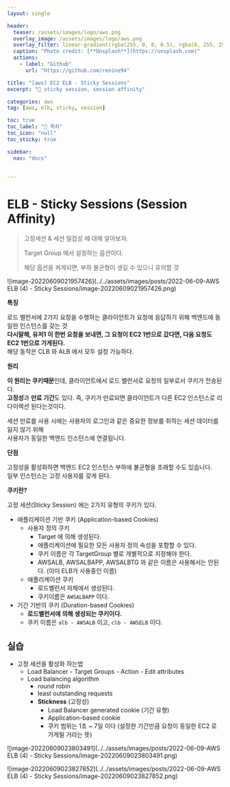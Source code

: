 ```yaml
---
layout: single

header:
  teaser: /assets/images/logo/aws.png
  overlay_image: /assets/images/logo/aws.png
  overlay_filter: linear-gradient(rgba(255, 0, 0, 0.5), rgba(0, 255, 255, 0.5))
  caption: "Photo credit: [**Unsplash**](https://unsplash.com)"
  actions:
    - label: "Github"
      url: "https://github.com/renine94"

title: "[aws] EC2 ELB - Sticky Sessions"
excerpt: "🚀 sticky session, session affinity"

categories: aws
tag: [aws, elb, sticky, session]

toc: true
toc_label: "📕 목차"
toc_icon: "null"
toc_sticky: true

sidebar:
  nav: "docs"


---
```


# ELB - Sticky Sessions (Session Affinity)

> 고정세션 & 세션 밀접성 에 대해 알아보자.
>
> Target Group 에서 설정하는 옵션이다.
>
> 해당 옵션을 켜게되면, 부하 불균형이 생길 수 있으니 유의할 것

![image-20220609021957426](../../assets/images/posts/2022-06-09-AWS ELB (4) - Sticky Sessions/image-20220609021957426.png)

**특징**

로드 밸런서에 2가지 요청을 수행하는 클라이언트가 요청에 응답하기 위해 백엔드에 동일한 인스턴스를 갖는 것<br>**다시말해, 유저1 이 한번 요청을 보내면, 그 요청이 EC2 1번으로 갔다면, 다음 요청도 EC2 1번으로 가게된다.**<br>해당 동작은 CLB 와 ALB 에서 모두 설정 가능하다.



**원리**

**이 원리는 쿠키때문**인데, 클라이언트에서 로드 밸런서로 요청의 일부로서 쿠키가 전송된다.<br>**고정성**과 **만료 기간**도 있다. 즉, 쿠키가 만료되면 클라이언트가 다른 EC2 인스턴스로 리다이렉션 된다는것이다.

세션 만료를 사용 시에는 사용자의 로그인과 같은 중요한 정보를 취하는 세션 데이터를 잃지 않기 위해<br>사용자가 동일한 백엔드 인스턴스에 연결됩니다.



**단점**

고정성을 활성화하면 백엔드 EC2 인스턴스 부하에 불균형을 초래할 수도 있습니다.<br>일부 인스턴스는 고정 사용자를 갖게 된다.



**쿠키란?**

고정 세션(Sticky Session) 에는 2가지 유형의 쿠키가 있다.

- 애플리케이션 기반 쿠키 (Application-based Cookies)
  - 사용자 정의 쿠키
    - Target 에 의해 생성된다.
    - 애플리케이션에 필요한 모든 사용자 정의 속성을 포함할 수 있다.
    - 쿠키 이름은 각 TargetGroup 별로 개별적으로 지정해야 한다.
    - AWSALB, AWSALBAPP, AWSALBTG 와 같은 이름은 사용해서는 안된다. (이미 ELB가 사용중인 이름)
  - 애플리케이션 쿠키
    - 로드밸런서 자체에서 생성된다.
    - 쿠키이름은 `AWSALBAPP` 이다.
- 기간 기반의 쿠키 (Duration-based Cookies)
  - **로드밸런서에 의해 생성되는 쿠키이다.**
  - 쿠키 이름은 `alb - AWSALB` 이고, `clb - AWSELB` 이다.



## 실습

- 고정 세션을 활성화 하는법
  - Load Balancer - Target Groups - Action - Edit attributes
  - Load balancing algorithm
    - round robin
    - least outstanding requests
    - **Stickness** (고정성)
      - Load Balancer generated cookie (기간 유형)
      - Application-based cookie 
      - 쿠키 범위는 1초 ~ 7일 이다 (설정한 기간만큼 요청이 동일한 EC2 로 가게될 거라는 뜻)



![image-20220609023803491](../../assets/images/posts/2022-06-09-AWS ELB (4) - Sticky Sessions/image-20220609023803491.png)

![image-20220609023827852](../../assets/images/posts/2022-06-09-AWS ELB (4) - Sticky Sessions/image-20220609023827852.png)

